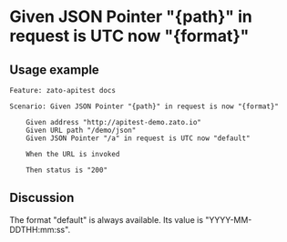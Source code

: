 
Given JSON Pointer "{path}" in request is UTC now "{format}"
=============================================================================================================

Usage example
-------------

```
Feature: zato-apitest docs

Scenario: Given JSON Pointer "{path}" in request is now "{format}"

    Given address "http://apitest-demo.zato.io"
    Given URL path "/demo/json"
    Given JSON Pointer "/a" in request is UTC now "default"

    When the URL is invoked

    Then status is "200"
```

Discussion
----------

The format "default" is always available. Its value is "YYYY-MM-DDTHH:mm:ss".
